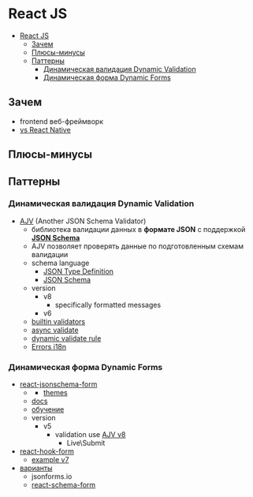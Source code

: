 # React JS

- [React JS](#react-js)
  - [Зачем](#зачем)
  - [Плюсы-минусы](#плюсы-минусы)
  - [Паттерны](#паттерны)
    - [Динамическая валидация Dynamic Validation](#динамическая-валидация-dynamic-validation)
    - [Динамическая форма Dynamic Forms](#динамическая-форма-dynamic-forms)

## Зачем

- frontend веб-фреймворк
- [vs React Native](../mobile/react.native.md#vs-react)

## Плюсы-минусы

## Паттерны

### Динамическая валидация Dynamic Validation

- [AJV](https://ajv.js.org/) (Another JSON Schema Validator)
  - библиотека валидации данных в __формате JSON__ с поддержкой [__JSON Schema__](../../api/jsonschema.md)
  - AJV позволяет проверять данные по подготовленным схемам валидации
  - schema language
    - [JSON Type Definition](https://ajv.js.org/guide/schema-language.html#json-type-definition)
    - [JSON Schema](https://ajv.js.org/guide/schema-language.html#json-schema)
  - version
    - v8
      - specifically formatted messages
    - v6
  - [builtin validators](https://ajv.js.org/guide/formats.html)
  - [async validate](https://ajv.js.org/guide/async-validation.html)
  - [dynamic validate rule](t)
  - [Errors i18n](https://github.com/ajv-validator/ajv-i18n)

### Динамическая форма Dynamic Forms

- [react-jsonschema-form](https://rjsf-team.github.io/react-jsonschema-form/)
  - [](https://github.com/rjsf-team/react-jsonschema-form)
    - [themes](https://rjsf-team.github.io/react-jsonschema-form/docs/usage/themes/)
  - [docs](https://rjsf-team.github.io/react-jsonschema-form/docs/)
  - [обучение](https://habr.com/ru/companies/otus/articles/829326/)
  - version
    - v5
      - validation use [AJV v8](https://rjsf-team.github.io/react-jsonschema-form/docs/usage/validation)
        - Live\Submit
- [react-hook-form](https://react-hook-form.com/)
	- [example v7](https://github.com/react-hook-form/react-hook-form/tree/master/examples)
- [варианты](https://questu.ru/articles/332266/)
  - jsonforms.io
  - [react-schema-form](https://github.com/networknt/react-schema-form)
